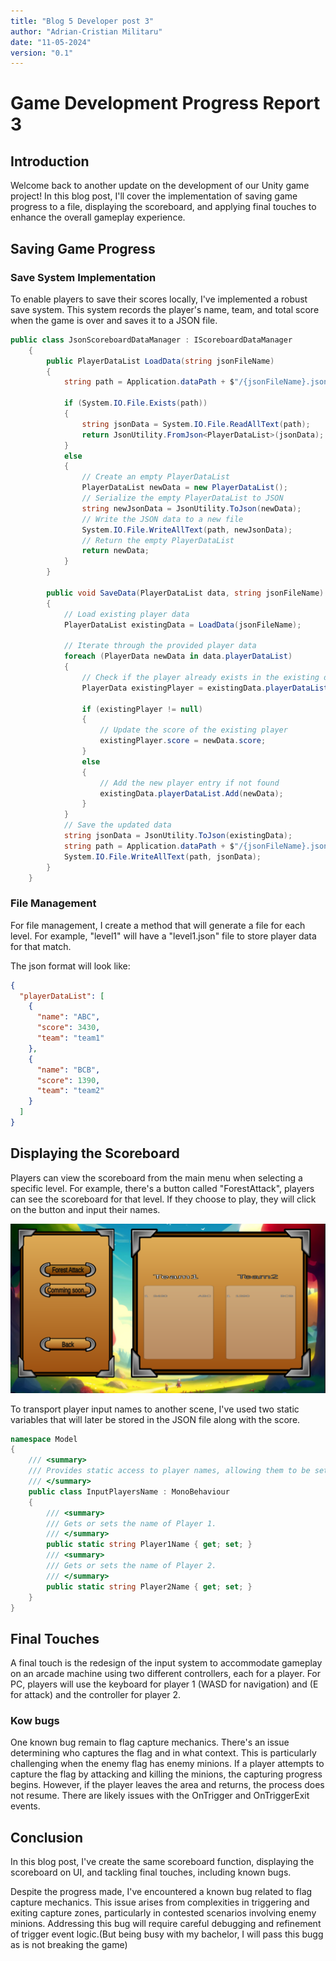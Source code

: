 ```yaml
---
title: "Blog 5 Developer post 3"
author: "Adrian-Cristian Militaru"
date: "11-05-2024"
version: "0.1"
---
```


# Game Development Progress Report 3

## Introduction

Welcome back to another update on the development of our Unity game project! In this blog post, I'll cover the implementation of saving game progress to a file, displaying the scoreboard, and applying final touches to enhance the overall gameplay experience.

## Saving Game Progress

### Save System Implementation

To enable players to save their scores locally, I've implemented a robust save system. This system records the player's name, team, and total score when the game is over and saves it to a JSON file.

```csharp
public class JsonScoreboardDataManager : IScoreboardDataManager
    {
        public PlayerDataList LoadData(string jsonFileName)
        {
            string path = Application.dataPath + $"/{jsonFileName}.json";

            if (System.IO.File.Exists(path))
            {
                string jsonData = System.IO.File.ReadAllText(path);
                return JsonUtility.FromJson<PlayerDataList>(jsonData);
            }
            else
            {
                // Create an empty PlayerDataList
                PlayerDataList newData = new PlayerDataList();
                // Serialize the empty PlayerDataList to JSON
                string newJsonData = JsonUtility.ToJson(newData);
                // Write the JSON data to a new file
                System.IO.File.WriteAllText(path, newJsonData);
                // Return the empty PlayerDataList
                return newData;
            }
        }

        public void SaveData(PlayerDataList data, string jsonFileName)
        {
            // Load existing player data
            PlayerDataList existingData = LoadData(jsonFileName);
            
            // Iterate through the provided player data
            foreach (PlayerData newData in data.playerDataList)
            {
                // Check if the player already exists in the existing data
                PlayerData existingPlayer = existingData.playerDataList.FirstOrDefault(p => p.name == newData.name && p.team == newData.team);

                if (existingPlayer != null)
                {
                    // Update the score of the existing player
                    existingPlayer.score = newData.score;
                }
                else
                {
                    // Add the new player entry if not found
                    existingData.playerDataList.Add(newData);
                }
            }
            // Save the updated data
            string jsonData = JsonUtility.ToJson(existingData);
            string path = Application.dataPath + $"/{jsonFileName}.json";
            System.IO.File.WriteAllText(path, jsonData);
        }
    }
```

### File Management

For file management, I create a method that will generate a file for each level. For example, "level1" will have a "level1.json" file to store player data for that match.

The json format will look like:

```json
{
  "playerDataList": [
    {
      "name": "ABC",
      "score": 3430,
      "team": "team1"
    },
    {
      "name": "BCB",
      "score": 1390,
      "team": "team2"
    }
  ]
}
```

## Displaying the Scoreboard

Players can view the scoreboard from the main menu when selecting a specific level. For example, there's a button called "ForestAttack", players can see the scoreboard for that level. If they choose to play, they will click on the button and input their names.

![UI Scoreboard](/blog/resources/blog05/ScoreboardUI.png)

To transport player input names to another scene, I've used two static variables that will later be stored in the JSON file along with the score.

```csharp
namespace Model
{
    /// <summary>
    /// Provides static access to player names, allowing them to be set and retrieved throughout the game scenes.
    /// </summary>
    public class InputPlayersName : MonoBehaviour
    {
        /// <summary>
        /// Gets or sets the name of Player 1.
        /// </summary>
        public static string Player1Name { get; set; }
        /// <summary>
        /// Gets or sets the name of Player 2.
        /// </summary>
        public static string Player2Name { get; set; }
    }
}
```

## Final Touches

A final touch is the redesign of the input system to accommodate gameplay on an arcade machine using two different controllers, each for a player. For PC, players will use the keyboard for player 1 (WASD for navigation) and (E for attack) and the controller for player 2.

### Kow bugs

One known bug remain to flag capture mechanics. There's an issue determining who captures the flag and in what context. This is particularly challenging when the enemy flag has enemy minions. If a player attempts to capture the flag by attacking and killing the minions, the capturing progress begins. However, if the player leaves the area and returns, the process does not resume. There are likely issues with the OnTrigger and OnTriggerExit events.

## Conclusion

In this blog post, I've create the same scoreboard function, displaying the scoreboard on UI, and tackling final touches, including known bugs.

Despite the progress made, I've encountered a known bug related to flag capture mechanics. This issue arises from complexities in triggering and exiting capture zones, particularly in contested scenarios involving enemy minions. Addressing this bug will require careful debugging and refinement of trigger event logic.(But being busy with my bachelor, I will pass this bugg as is not breaking the game)